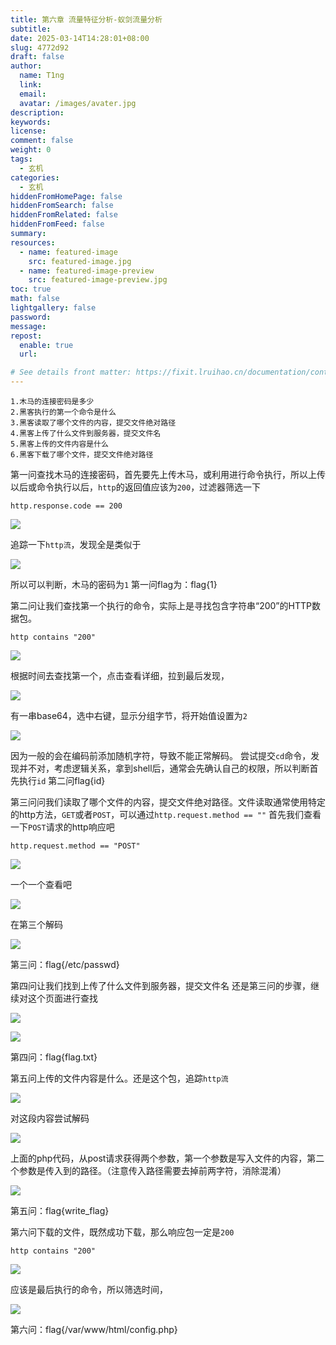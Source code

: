 ```yaml
---
title: 第六章 流量特征分析-蚁剑流量分析
subtitle:
date: 2025-03-14T14:28:01+08:00
slug: 4772d92
draft: false
author:
  name: T1ng
  link:
  email:
  avatar: /images/avater.jpg
description:
keywords:
license:
comment: false
weight: 0
tags:
  - 玄机
categories:
  - 玄机
hiddenFromHomePage: false
hiddenFromSearch: false
hiddenFromRelated: false
hiddenFromFeed: false
summary:
resources:
  - name: featured-image
    src: featured-image.jpg
  - name: featured-image-preview
    src: featured-image-preview.jpg
toc: true
math: false
lightgallery: false
password:
message:
repost:
  enable: true
  url:

# See details front matter: https://fixit.lruihao.cn/documentation/content-management/introduction/#front-matter
---
```


<!--more-->

<!-- Place resource files in the current article directory and reference them using relative paths, like this: `![alt](images/screenshot.jpg)`. -->

```
1.木马的连接密码是多少
2.黑客执行的第一个命令是什么
3.黑客读取了哪个文件的内容，提交文件绝对路径
4.黑客上传了什么文件到服务器，提交文件名
5.黑客上传的文件内容是什么
6.黑客下载了哪个文件，提交文件绝对路径
```

第一问查找木马的连接密码，首先要先上传木马，或利用进行命令执行，所以上传以后或命令执行以后，`http`的返回值应该为`200`，过滤器筛选一下

```
http.response.code == 200
```



![](images/4a42172bdd12d31021c1341e8066ec65.png)

追踪一下`http流`，发现全是类似于

![](images/048297581492d2d2991ca9786e60951b.png)

所以可以判断，木马的密码为`1`
第一问flag为：flag{1}

第二问让我们查找第一个执行的命令，实际上是寻找包含字符串“200”的HTTP数据包。

```
http contains "200"
```



![](images/26eb3bea07d79678625916623070a167.png)

根据时间去查找第一个，点击查看详细，拉到最后发现，

![](images/202a8f35723c451718bda186c9ef7543.png)

有一串base64，选中右键，显示分组字节，将开始值设置为`2`

![](images/9f0fadca3d27723f7f86e993b7853a26.png)

因为一般的会在编码前添加随机字符，导致不能正常解码。
尝试提交`cd`命令，发现并不对，考虑逻辑关系，拿到shell后，通常会先确认自己的权限，所以判断首先执行`id`
第二问flag{id}

第三问问我们读取了哪个文件的内容，提交文件绝对路径。文件读取通常使用特定的http方法，`GET`或者`POST`，可以通过`http.request.method == ""`
首先我们查看一下`POST`请求的http响应吧

```
http.request.method == "POST"
```



![](images/f39d111a0eea3972ea9ed1c8705780fd.png)

一个一个查看吧

![](images/092ccbad815812784fd17c7ff73b4c5c.png)

在第三个解码

![](images/37d8770a5bd518091917fdf589504b6e.png)

第三问：flag{/etc/passwd}

第四问让我们找到上传了什么文件到服务器，提交文件名
还是第三问的步骤，继续对这个页面进行查找

![](images/c3b12a2f26700ff3cc9113fb857f4820.png)



![](images/ce2d66bc52445fd7d5f473ab3c93b785.png)

第四问：flag{flag.txt}

第五问上传的文件内容是什么。还是这个包，追踪`http流`

![](images/1e9b5c15989315586e89dba55920beb0.png)

对这段内容尝试解码

![](images/2d63a9e9140be471e8e760708cbc9cd0.png)

上面的php代码，从post请求获得两个参数，第一个参数是写入文件的内容，第二个参数是传入到的路径。（注意传入路径需要去掉前两字符，消除混淆）

![](images/5629dcad735e8034b81f7ac2b22a786a.png)

第五问：flag{write_flag}

第六问下载的文件，既然成功下载，那么响应包一定是`200`

```
http contains "200"
```



![](images/66e184629f5fbd1ebdab605917a0e58b.png)

应该是最后执行的命令，所以筛选时间，

![](images/eb0af27b28cf53f9f6ec40b6ecaa524f.png)

第六问：flag{/var/www/html/config.php}
